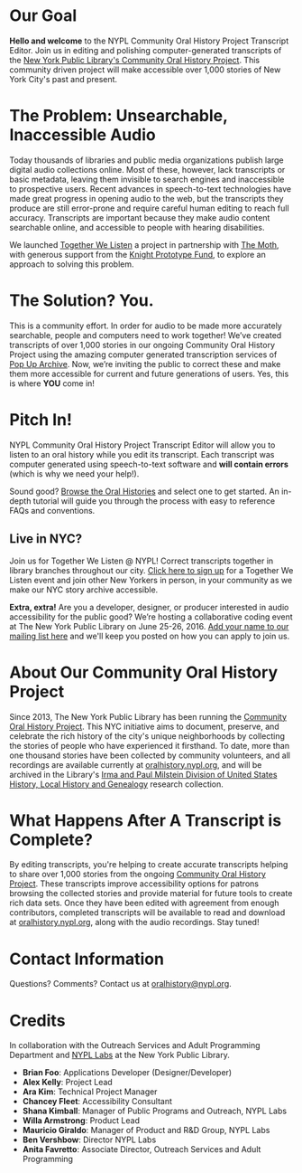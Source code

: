 # Our Goal  
**Hello and welcome** to the NYPL Community Oral History Project Transcript Editor. Join us in editing and polishing computer-generated transcripts of the [New York Public Library's Community Oral History Project](oralhistory.nypl.org). This community driven project will make accessible over 1,000 stories of New York City's past and present.

# The Problem: Unsearchable, Inaccessible Audio

Today thousands of libraries and public media organizations publish large digital audio collections online. Most of these, however, lack transcripts or basic metadata, leaving them invisible to search engines and inaccessible to prospective users. Recent advances in speech-to-text technologies have made great progress in opening audio to the web, but the transcripts they produce are still error-prone and require careful human editing to reach full accuracy. Transcripts are important because they make audio content searchable online, and accessible to people with hearing disabilities.

 We launched [Together We Listen](http://togetherwelisten.nypl.org/) a project in partnership with [The Moth](http://themoth.org/), with generous support from the [Knight Prototype Fund](http://www.knightfoundation.org/grants/201551666/), to explore an approach to solving this problem.


# The Solution? You.

This is a community effort. In order for audio to be made more accurately searchable, people and computers need to work together! We’ve created transcripts of over 1,000 stories in our ongoing Community Oral History Project using the amazing computer generated transcription services of [Pop Up Archive](https://popuparchive.com/). Now, we’re inviting the public to correct these and make them more accessible for current and future generations of users. Yes, this is where **YOU** come in!

# Pitch In!

NYPL Community Oral History Project Transcript Editor will allow you to listen to an oral history while you edit its transcript. Each transcript was computer generated using speech-to-text software and **will contain errors** (which is why we need your help!).

Sound good? [Browse the Oral Histories](http://twl-nypl.herokuapp.com/) and select one to get started. An in-depth tutorial will guide you through the process with easy to reference FAQs and conventions.

## Live in NYC?
Join us for Together We Listen @ NYPL! Correct transcripts together in library branches throughout our city. [Click here to sign up](http://www.nypl.org/events/calendar?keyword=&location=&type=&topic=&audience=&series=342176&date_op=GREATER_EQUAL&date1=03%2F21%2F2016) for a Together We Listen event and join other New Yorkers in person, in your community as we make our NYC story archive accessible.

**Extra, extra!** Are you a developer, designer, or producer interested in audio accessibility for the public good? We’re hosting a collaborative coding event at The New York Public Library on June 25-26, 2016. [Add your name to our mailing list here](https://docs.google.com/a/nypl.org/forms/d/1QQVnyA-g54n11wsMX3Q4c-lvxiF4j2D6g2UtR40dW8w/viewform) and we'll keep you posted on how you can apply to join us.

# About Our Community Oral History Project
Since 2013, The New York Public Library has been running the [Community Oral History Project](http://oralhistory.nypl.org). This NYC initiative aims to document, preserve, and celebrate the rich history of the city's unique neighborhoods by collecting the stories of people who have experienced it firsthand. To date, more than one thousand stories have been collected by community volunteers, and all recordings are available currently at [oralhistory.nypl.org](oralhistory.nypl.org), and will be archived in the Library's [Irma and Paul Milstein Division of United States History, Local History and Genealogy](http://www.nypl.org/locations/divisions/milstein) research collection.

# What Happens After A Transcript is Complete?
By editing transcripts, you're helping to create accurate transcripts helping to share over 1,000 stories from the ongoing [Community Oral History Project](http://oralhistory.nypl.org/). These transcripts improve accessibility options for patrons browsing the collected stories and provide material for future tools to create rich data sets. Once they have been edited with agreement from enough contributors, completed transcripts will be available to read and download at [oralhistory.nypl.org](http://oralhistory.nypl.org/), along with the audio recordings. Stay tuned!

# Contact Information

Questions? Comments? Contact us at <a href="mailto:oralhistory@nypl.org?Subject=Transcript%20Tool" target="_top">oralhistory@nypl.org</a>.

# Credits
In collaboration with the Outreach Services and Adult Programming Department and [NYPL Labs](http://www.nypl.org/collections/labs) at the New York Public Library.

* **Brian Foo**: Applications Developer (Designer/Developer)  
* **Alex Kelly**: Project Lead  
* **Ara Kim**: Technical Project Manager  
* **Chancey Fleet**: Accessibility Consultant  
* **Shana Kimball**: Manager of Public Programs and Outreach, NYPL Labs  
* **Willa Armstrong**: Product Lead  
* **Mauricio Giraldo**: Manager of Product and R&D Group, NYPL Labs  
* **Ben Vershbow**: Director NYPL Labs  
* **Anita Favretto**: Associate Director, Outreach Services and Adult Programming
